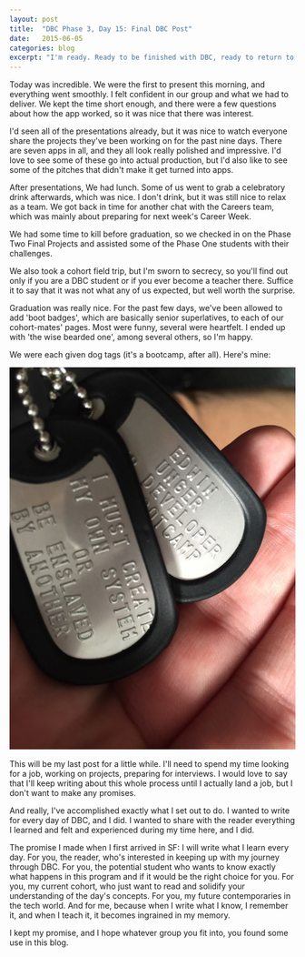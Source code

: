 ```yaml
---
layout: post
title:  "DBC Phase 3, Day 15: Final DBC Post"
date:   2015-06-05
categories: blog
excerpt: "I'm ready. Ready to be finished with DBC, ready to return to the real world, ready to graduate and start looking for a job, ready to be finished with this project and start working on another one. I've been feeling this way for the past few days now, but wasn't really sure how to put it into words. I don't think I'm getting burnt out, because the first thought I have when I imagine the day after DBC is getting started on another project. I also don't think it's just this final project, since there's a lot for me to be proud of, and my fingerprints are all over it. I really think it's just my brain telling me it's time to move on to something new."
---
```


Today was incredible. We were the first to present this morning, and everything went smoothly. I felt confident in our group and what we had to deliver. We kept the time short enough, and there were a few questions about how the app worked, so it was nice that there was interest.

I'd seen all of the presentations already, but it was nice to watch everyone share the projects they've been working on for the past nine days. There are seven apps in all, and they all look really polished and impressive. I'd love to see some of these go into actual production, but I'd also like to see some of the pitches that didn't make it get turned into apps.

After presentations, We had lunch. Some of us went to grab a celebratory drink afterwards, which was nice. I don't drink, but it was still nice to relax as a team. We got back in time for another chat with the Careers team, which was mainly about preparing for next week's Career Week.

We had some time to kill before graduation, so we checked in on the Phase Two Final Projects and assisted some of the Phase One students with their challenges.

We also took a cohort field trip, but I'm sworn to secrecy, so you'll find out only if you are a DBC student or if you ever become a teacher there. Suffice it to say that it was not what any of us expected, but well worth the surprise.

Graduation was really nice. For the past few days, we've been allowed to add 'boot badges', which are basically senior superlatives, to each of our cohort-mates' pages. Most were funny, several were heartfelt. I ended up with 'the wise bearded one', among several others, so I'm happy.

We were each given dog tags (it's a bootcamp, after all). Here's mine:

<center><img src="https://github.com/edwinunger/edwinunger.github.io/blob/master/images/dogtags.jpg?raw=true"/></center>

This will be my last post for a little while. I'll need to spend my time looking for a job, working on projects, preparing for interviews. I would love to say that I'll keep writing about this whole process until I actually land a job, but I don't want to make any promises.

And really, I've accomplished exactly what I set out to do. I wanted to write for every day of DBC, and I did. I wanted to share with the reader everything I learned and felt and experienced during my time here, and I did.

The promise I made when I first arrived in SF: I will write what I learn every day. For you, the reader, who's interested in keeping up with my journey through DBC. For you, the potential student who wants to know exactly what happens in this program and if it would be the right choice for you. For you, my current cohort, who just want to read and solidify your understanding of the day's concepts. For you, my future contemporaries in the tech world. And for me, because when I write what I know, I remember it, and when I teach it, it becomes ingrained in my memory.

I kept my promise, and I hope whatever group you fit into, you found some use in this blog.
